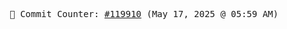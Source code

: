 <p align="center">
    <samp>
        📮 Commit Counter: <a href="https://github.com/Javascript-void0/Javascript-void0/commits/main">#119910</a> (May 17, 2025 @ 05:59 AM)
    </samp>
</p>